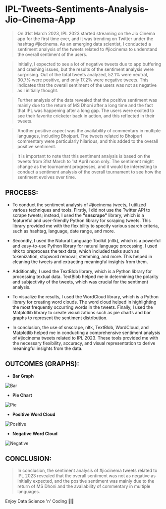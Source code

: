 # IPL-Tweets-Sentiments-Analysis-Jio-Cinema-App

> On 31st March 2023, IPL 2023 started streaming on the Jio Cinema app for the first time ever, and it was trending on Twitter under the hashtag #jiocinema. As an emerging data scientist, I conducted a sentiment analysis of the tweets related to #jiocinema to understand the overall sentiment of the users.

> Initially, I expected to see a lot of negative tweets due to app buffering and crashing issues, but the results of the sentiment analysis were surprising. Out of the total tweets analyzed, 52.1% were neutral, 30.7% were positive, and only 17.2% were negative tweets. This indicates that the overall sentiment of the users was not as negative as I initially thought.

> Further analysis of the data revealed that the positive sentiment was mainly due to the return of MS Dhoni after a long time and the fact that IPL was happening after a long gap. The users were excited to see their favorite cricketer back in action, and this reflected in their tweets.

> Another positive aspect was the availability of commentary in multiple languages, including Bhojpuri. The tweets related to Bhojpuri commentary were particularly hilarious, and this added to the overall positive sentiment.

> It is important to note that this sentiment analysis is based on the tweets from 31st March to 1st April noon only. The sentiment might change as the tournament progresses, and it would be interesting to conduct a sentiment analysis of the overall tournament to see how the sentiment evolves over time.

## PROCESS:

- To conduct the sentiment analysis of #jiocinema tweets, I utilized various techniques and tools. Firstly, I did not use the Twitter API to scrape tweets; instead, I used the **"snscrape"** library, which is a featureful and user-friendly Python library for scraping tweets. This library provided me with the flexibility to specify various search criteria, such as hashtag, language, date range, and more.

- Secondly, I used the Natural Language Toolkit (nltk), which is a powerful and easy-to-use Python library for natural language processing. I used nltk to preprocess the text data, which included tasks such as tokenization, stopword removal, stemming, and more. This helped in cleaning the tweets and extracting meaningful insights from them.

- Additionally, I used the TextBlob library, which is a Python library for processing textual data. TextBlob helped me in determining the polarity and subjectivity of the tweets, which was crucial for the sentiment analysis.

- To visualize the results, I used the WordCloud library, which is a Python library for creating word clouds. The word cloud helped in highlighting the most frequently occurring words in the tweets. Finally, I used the Matplotlib library to create visualizations such as pie charts and bar graphs to represent the sentiment distribution.

- In conclusion, the use of snscrape, nltk, TextBlob, WordCloud, and Matplotlib helped me in conducting a comprehensive sentiment analysis of #jiocinema tweets related to IPL 2023. These tools provided me with the necessary flexibility, accuracy, and visual representation to derive meaningful insights from the data.


## OUTCOMES (GRAPHS):
- **Bar Graph**

![Bar](https://user-images.githubusercontent.com/70787869/229276750-8df13163-8dbe-438f-9c75-19d5e8d9f169.jpg)


- **Pie Chart**

![Pie](https://user-images.githubusercontent.com/70787869/229276826-1684b61c-f623-4e5e-993a-327a4b98e559.jpg)


- **Positive Word Cloud**

![Positive](https://user-images.githubusercontent.com/70787869/229276758-ecdae96a-cc83-4d95-8fb1-9da607e28de1.jpg)


- **Negative Word Cloud**

![Negative](https://user-images.githubusercontent.com/70787869/229276754-a2cab719-3fdd-4ad0-9220-e321a5451a2b.jpg)


## CONCLUSION:

> In conclusion, the sentiment analysis of #jiocinema tweets related to IPL 2023 revealed that the overall sentiment was not as negative as initially expected, and the positive sentiment was mainly due to the return of MS Dhoni and the availability of commentary in multiple languages.

Enjoy Data Science 'n' Coding 🐍😉
